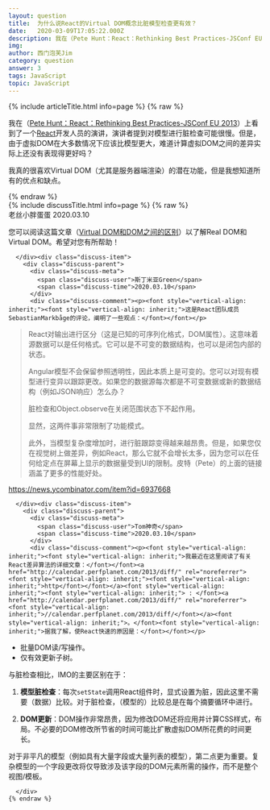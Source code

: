 ```yaml
---
layout: question
title:  为什么说React的Virtual DOM概念比脏模型检查更有效？
date:   2020-03-09T17:05:22.000Z
description: 我在（Pete Hunt：React：Rethinking Best Practices-JSConf EU 2013）上看到了一个React开发人员的演...
img: 
author: 西门泡芙Jim
category: question
answer: 3
tags: JavaScript
topic: JavaScript
---
```

<div class="article-root">
  <div class="article">
    {% include articleTitle.html info=page %}
    {% raw %}
    <div class="article-content"><p><font style="vertical-align: inherit;"><font style="vertical-align: inherit;">我</font><font style="vertical-align: inherit;">在（</font><a href="http://www.youtube.com/watch?v=x7cQ3mrcKaY" rel="noreferrer"><font style="vertical-align: inherit;">Pete Hunt：React：Rethinking Best Practices-JSConf EU 2013</font></a><font style="vertical-align: inherit;">）上</font><font style="vertical-align: inherit;">看到了一个</font></font><a href="http://facebook.github.io/react/index.html" rel="noreferrer"><font style="vertical-align: inherit;"><font style="vertical-align: inherit;">React</font></font></a><font style="vertical-align: inherit;"><font style="vertical-align: inherit;">开发人员的演讲，</font><font style="vertical-align: inherit;">演讲者提到对模型进行脏检查可能很慢。</font><font style="vertical-align: inherit;">但是，由于虚拟DOM在大多数情况下应该比模型更大，难道计算虚拟DOM之间的差异实际上还没有表现得更好吗？</font></font><a href="http://www.youtube.com/watch?v=x7cQ3mrcKaY" rel="noreferrer"><font style="vertical-align: inherit;"></font></a><font style="vertical-align: inherit;"></font></p>

<p><font style="vertical-align: inherit;"><font style="vertical-align: inherit;">我真的很喜欢Virtual DOM（尤其是服务器端渲染）的潜在功能，但是我想知道所有的优点和缺点。</font></font></p></div>
    {% endraw %}
  </div>

  <div class="discuss-wrapper">
    {% include discussTitle.html info=page %}
    {% raw %}
    <div class="discuss-item">
        <div class="discuss-parent">
          <div class="discuss-meta">
            <span class="discuss-user">老丝小胖蛋蛋</span>
            <span class="discuss-time">2020.03.10</span>
          </div>
          <div class="discuss-comment"><p><font style="vertical-align: inherit;"><font style="vertical-align: inherit;">您可以阅读这篇文章（</font></font><a href="https://reactkungfu.com/2015/10/the-difference-between-virtual-dom-and-dom/" rel="nofollow noreferrer"><font style="vertical-align: inherit;"><font style="vertical-align: inherit;">Virtual DOM和DOM之间的区别</font></font></a><font style="vertical-align: inherit;"><font style="vertical-align: inherit;">）以了解Real DOM和Virtual DOM。</font><font style="vertical-align: inherit;">希望对您有所帮助！</font></font></p></div>
        </div>
        
      </div><div class="discuss-item">
        <div class="discuss-parent">
          <div class="discuss-meta">
            <span class="discuss-user">斯丁米亚Green</span>
            <span class="discuss-time">2020.03.10</span>
          </div>
          <div class="discuss-comment"><p><font style="vertical-align: inherit;"><font style="vertical-align: inherit;">这是React团队成员SebastianMarkbåge的评论，阐明了一些观点：</font></font></p>

<blockquote>
  <p><font style="vertical-align: inherit;"><font style="vertical-align: inherit;">React对输出进行区分（这是已知的可序列化格式，DOM属性）。</font><font style="vertical-align: inherit;">这意味着源数据可以是任何格式。</font><font style="vertical-align: inherit;">它可以是不可变的数据结构，也可以是闭包内部的状态。</font></font></p>
  
  <p><font style="vertical-align: inherit;"><font style="vertical-align: inherit;">Angular模型不会保留参照透明性，因此本质上是可变的。</font><font style="vertical-align: inherit;">您可以对现有模型进行变异以跟踪更改。</font><font style="vertical-align: inherit;">如果您的数据源每次都是不可变数据或新的数据结构（例如JSON响应）怎么办？</font></font></p>
  
  <p><font style="vertical-align: inherit;"><font style="vertical-align: inherit;">脏检查和Object.observe在关闭范围状态下不起作用。</font></font></p>
  
  <p><font style="vertical-align: inherit;"><font style="vertical-align: inherit;">显然，这两件事非常限制了功能模式。</font></font></p>
  
  <p><font style="vertical-align: inherit;"><font style="vertical-align: inherit;">此外，当模型复杂度增加时，进行脏跟踪变得越来越昂贵。</font><font style="vertical-align: inherit;">但是，如果您仅在视觉树上做差异，例如React，那么它就不会增长太多，因为您可以在任何给定点在屏幕上显示的数据量受到UI的限制。</font><font style="vertical-align: inherit;">皮特（Pete）的上面的链接涵盖了更多的性能好处。</font></font></p>
</blockquote>

<p><a href="https://news.ycombinator.com/item?id=6937668" rel="noreferrer"><font style="vertical-align: inherit;"><font style="vertical-align: inherit;">https://news.ycombinator.com/item?id=6937668</font></font></a></p></div>
        </div>
        
      </div><div class="discuss-item">
        <div class="discuss-parent">
          <div class="discuss-meta">
            <span class="discuss-user">Tom神奇</span>
            <span class="discuss-time">2020.03.10</span>
          </div>
          <div class="discuss-comment"><p><font style="vertical-align: inherit;"><font style="vertical-align: inherit;">我最近在这里阅读了有关React差异算法的详细文章：</font></font><a href="http://calendar.perfplanet.com/2013/diff/" rel="noreferrer"><font style="vertical-align: inherit;"><font style="vertical-align: inherit;">http</font></font></a><font style="vertical-align: inherit;"><font style="vertical-align: inherit;"> : </font><a href="http://calendar.perfplanet.com/2013/diff/" rel="noreferrer"><font style="vertical-align: inherit;">//calendar.perfplanet.com/2013/diff/</font></a><font style="vertical-align: inherit;">。</font><font style="vertical-align: inherit;">据我了解，使React快速的原因是：</font></font></p>

<ul>
<li><font style="vertical-align: inherit;"><font style="vertical-align: inherit;">批量DOM读/写操作。</font></font></li>
<li><font style="vertical-align: inherit;"><font style="vertical-align: inherit;">仅有效更新子树。</font></font></li>
</ul>

<p><font style="vertical-align: inherit;"><font style="vertical-align: inherit;">与脏检查相比，IMO的主要区别在于：</font></font></p>

<ol>
<li><p><strong><font style="vertical-align: inherit;"><font style="vertical-align: inherit;">模型脏检查</font></font></strong><font style="vertical-align: inherit;"><font style="vertical-align: inherit;">：每次</font></font><code>setState</code><font style="vertical-align: inherit;"><font style="vertical-align: inherit;">调用</font><font style="vertical-align: inherit;">React组件时，显式设置为脏</font><font style="vertical-align: inherit;">，因此这里不需要（数据）比较。</font><font style="vertical-align: inherit;">对于脏检查，（模型的）比较总是在每个摘要循环中进行。</font></font></p></li>
<li><p><strong><font style="vertical-align: inherit;"><font style="vertical-align: inherit;">DOM更新</font></font></strong><font style="vertical-align: inherit;"><font style="vertical-align: inherit;">：DOM操作非常昂贵，因为修改DOM还将应用并计算CSS样式，布局。</font><font style="vertical-align: inherit;">不必要的DOM修改所节省的时间可能比扩散虚拟DOM所花费的时间更长。</font></font></p></li>
</ol>

<p><font style="vertical-align: inherit;"><font style="vertical-align: inherit;">对于非平凡的模型（例如具有大量字段或大量列表的模型），第二点更为重要。</font><font style="vertical-align: inherit;">复杂模型的一个字段更改将仅导致涉及该字段的DOM元素所需的操作，而不是整个视图/模板。</font></font></p></div>
        </div>
        
      </div>
    {% endraw %}
  </div>
<div>
